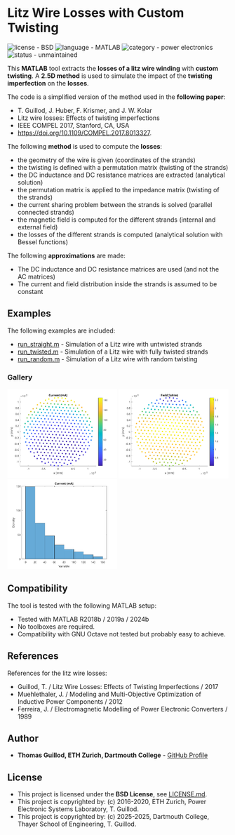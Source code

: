 # Litz Wire Losses with Custom Twisting

![license - BSD](https://img.shields.io/badge/license-BSD-green)
![language - MATLAB](https://img.shields.io/badge/language-MATLAB-blue)
![category - power electronics](https://img.shields.io/badge/category-power%20electronics-lightgrey)
![status - unmaintained](https://img.shields.io/badge/status-unmaintained-red)

This **MATLAB** tool extracts the **losses of a litz wire winding** with **custom twisting**.
A **2.5D method** is used to simulate the impact of the **twisting imperfection** on the **losses**.

The code is a simplified version of the method used in the **following paper**:
* T. Guillod, J. Huber, F. Krismer, and J. W. Kolar
* Litz wire losses: Effects of twisting imperfections
* IEEE COMPEL 2017, Stanford, CA, USA
* https://doi.org/10.1109/COMPEL.2017.8013327.

The following **method** is used to compute the **losses**:
* the geometry of the wire is given (coordinates of the strands)
* the twisting is defined with a permutation matrix (twisting of the strands)
* the DC inductance and DC resistance matrices are extracted (analytical solution)
* the permutation matrix is applied to the impedance matrix (twisting of the strands)
* the current sharing problem between the strands is solved (parallel connected strands)
* the magnetic field is computed for the different strands (internal and external field)
* the losses of the different strands is computed (analytical solution with Bessel functions)
 
The following **approximations** are made:
* The DC inductance and DC resistance matrices are used (and not the AC matrices)
* The current and field distribution inside the strands is assumed to be constant

## Examples

The following examples are included:
* [run_straight.m](run_straight.m) - Simulation of a Litz wire with untwisted strands
* [run_twisted.m](run_twisted.m) - Simulation of a Litz wire with fully twisted strands
* [run_random.m](run_random.m) - Simulation of a Litz wire with random twisting

### Gallery

<p float="middle">
    <img src="readme_img/current.png" width="250">
    <img src="readme_img/field.png" width="250">
    <img src="readme_img/sharing.png" width="250">
</p>

## Compatibility

The tool is tested with the following MATLAB setup:
* Tested with MATLAB R2018b / 2019a / 2024b
* No toolboxes are required.
* Compatibility with GNU Octave not tested but probably easy to achieve.

## References

References for the litz wire losses:
* Guillod, T. / Litz Wire Losses: Effects of Twisting Imperfections / 2017
* Muehlethaler, J. / Modeling and Multi-Objective Optimization of Inductive Power Components / 2012
* Ferreira, J. / Electromagnetic Modelling of Power Electronic Converters / 1989

## Author

* **Thomas Guillod, ETH Zurich, Dartmouth College** - [GitHub Profile](https://github.com/otvam)

## License

* This project is licensed under the **BSD License**, see [LICENSE.md](LICENSE.md).
* This project is copyrighted by: (c) 2016-2020, ETH Zurich, Power Electronic Systems Laboratory, T. Guillod.
* This project is copyrighted by: (c) 2025-2025, Dartmouth College, Thayer School of Engineering, T. Guillod.
